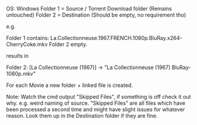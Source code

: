 OS: Windows
Folder 1 = Source / Torrent Download folder (Remains untouched)
Folder 2 = Destination (Should be empty, no requirement tho)

e.g.

Folder 1 contains: La.Collectionneuse.1967.FRENCH.1080p.BluRay.x264-CherryCoke.mkv
Folder 2 empty.

results in

Folder 2: [La Collectionneuse (1967)] -> "La Collectionneuse (1967) BluRay-1080p.mkv"

For each Movie a new folder + linked file is created.

Note: Watch the cmd output "Skipped Files", if something is off check it out why. e.g. weird naming of source.
"Skipped Files" are all files which have been processed a second time and might have slight issues for whatever reason.
Look them up in the Destination folder if they are fine.
